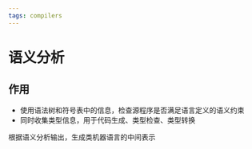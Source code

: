 ```yaml
---
tags: compilers
---
```

# 语义分析

## 作用

- 使用语法树和符号表中的信息，检查源程序是否满足语言定义的语义约束
- 同时收集类型信息，用于代码生成、类型检查、类型转换

根据语义分析输出，生成类机器语言的中间表示
